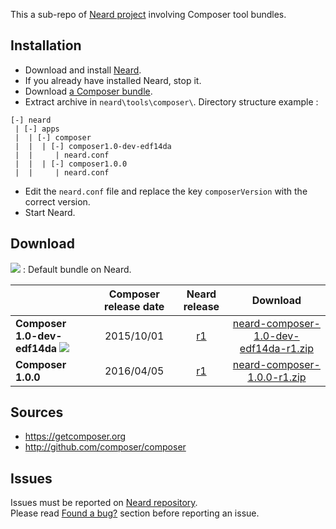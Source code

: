 This a sub-repo of [Neard project](https://github.com/crazy-max/neard) involving Composer tool bundles.

## Installation

* Download and install [Neard](https://github.com/crazy-max/neard).
* If you already have installed Neard, stop it.
* Download [a Composer bundle](#download).
* Extract archive in `neard\tools\composer\`. Directory structure example :

```
[-] neard
 | [-] apps
 |  | [-] composer 
 |  |  | [-] composer1.0-dev-edf14da
 |  |     | neard.conf
 |  |  | [-] composer1.0.0
 |  |     | neard.conf
```

* Edit the `neard.conf` file and replace the key `composerVersion` with the correct version.
* Start Neard.

## Download

![](https://raw.github.com/crazy-max/neard-tool-composer/master/img/star-20160403.png) : Default bundle on Neard.

|                              | Composer release date | Neard release | Download |
| -----------------------------|:---------------------:|:-------------:|:--------:|
| **Composer 1.0-dev-edf14da** ![](https://raw.github.com/crazy-max/neard-tool-composer/master/img/star-20160403.png) | 2015/10/01 | [r1](https://github.com/crazy-max/neard-tool-composer/releases/tag/r1) | [neard-composer-1.0-dev-edf14da-r1.zip](https://github.com/crazy-max/neard-tool-composer/releases/download/r1/neard-composer-1.0-dev-edf14da-r1.zip) |
| **Composer 1.0.0** | 2016/04/05 | [r1](https://github.com/crazy-max/neard-tool-composer/releases/tag/r1) | [neard-composer-1.0.0-r1.zip](https://github.com/crazy-max/neard-tool-composer/releases/download/r1/neard-composer-1.0.0-r1.zip) |

## Sources

* https://getcomposer.org
* http://github.com/composer/composer

## Issues

Issues must be reported on [Neard repository](https://github.com/crazy-max/neard/issues).<br />
Please read [Found a bug?](https://github.com/crazy-max/neard#found-a-bug) section before reporting an issue.
